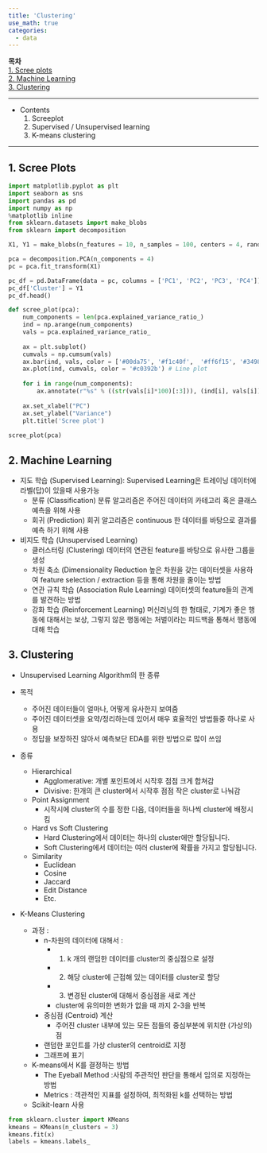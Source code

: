 ```yaml
---
title: 'Clustering'
use_math: true
categories:
  - data
---
```

**목차**  
[1. Scree plots](#1-scree-plots)  
[2. Machine Learning](#2-machine-learning)  
[3. Clustering](#3-clustering)  
  


---
* Contents
  1. Screeplot
  2. Supervised / Unsupervised learning
  3. K-means clustering

---

## 1. Scree Plots
```python
import matplotlib.pyplot as plt
import seaborn as sns
import pandas as pd
import numpy as np
%matplotlib inline
from sklearn.datasets import make_blobs
from sklearn import decomposition

X1, Y1 = make_blobs(n_features = 10, n_samples = 100, centers = 4, random_state = 4, cluster_std = 2) ## random 하게 simulation data 생성

pca = decomposition.PCA(n_components = 4)
pc = pca.fit_transform(X1)

pc_df = pd.DataFrame(data = pc, columns = ['PC1', 'PC2', 'PC3', 'PC4'])
pc_df['Cluster'] = Y1
pc_df.head()

def scree_plot(pca):
    num_components = len(pca.explained_variance_ratio_)
    ind = np.arange(num_components)
    vals = pca.explained_variance_ratio_
    
    ax = plt.subplot()
    cumvals = np.cumsum(vals)
    ax.bar(ind, vals, color = ['#00da75', '#f1c40f',  '#ff6f15', '#3498db']) # Bar plot
    ax.plot(ind, cumvals, color = '#c0392b') # Line plot 
    
    for i in range(num_components):
        ax.annotate(r"%s" % ((str(vals[i]*100)[:3])), (ind[i], vals[i]), va = "bottom", ha = "center", fontsize = 13)
     
    ax.set_xlabel("PC")
    ax.set_ylabel("Variance")
    plt.title('Scree plot')
    
scree_plot(pca)
```

## 2. Machine Learning
* 지도 학습 (Supervised Learning): Supervised Learning은 트레이닝 데이터에 라벨(답)이 있을때 사용가능
  * 분류 (Classification) 분류 알고리즘은 주어진 데이터의 카테고리 혹은 클래스 예측을 위해 사용
  * 회귀 (Prediction) 회귀 알고리즘은 continuous 한 데이터를 바탕으로 결과를 예측 하기 위해 사용
* 비지도 학습 (Unsupervised Learning)
  * 클러스터링 (Clustering) 데이터의 연관된 feature를 바탕으로 유사한 그룹을 생성
  * 차원 축소 (Dimensionality Reduction 높은 차원을 갖는 데이터셋을 사용하여 feature selection / extraction 등을 통해 차원을 줄이는 방법
  * 연관 규칙 학습 (Association Rule Learning) 데이터셋의 feature들의 관계를 발견하는 방법
  * 강화 학습 (Reinforcement Learning) 머신러닝의 한 형태로, 기계가 좋은 행동에 대해서는 보상, 그렇지 않은 행동에는 처벌이라는 피드백을 통해서 행동에 대해 학습

## 3. Clustering
* Unsupervised Learning Algorithm의 한 종류
* 목적
  * 주어진 데이터들이 얼마나, 어떻게 유사한지 보여줌
  * 주어진 데이터셋을 요약/정리하는데 있어서 매우 효율적인 방법들중 하나로 사용
  * 정답을 보장하진 않아서 예측보단 EDA를 위한 방법으로 많이 쓰임
* 종류
  * Hierarchical
    * Agglomerative: 개별 포인트에서 시작후 점점 크게 합쳐감
    * Divisive: 한개의 큰 cluster에서 시작후 점점 작은 cluster로 나눠감
  * Point Assignment
    * 시작시에 cluster의 수를 정한 다음, 데이터들을 하나씩 cluster에 배정시킴
  * Hard vs Soft Clustering
    * Hard Clustering에서 데이터는 하나의 cluster에만 할당됩니다.
    * Soft Clustering에서 데이터는 여러 cluster에 확률을 가지고 할당됩니다.
  * Similarity
    * Euclidean
    * Cosine
    * Jaccard
    * Edit Distance
    * Etc.

* K-Means Clustering  
    * 과정 :
      * n-차원의 데이터에 대해서 :
        * 1) k 개의 랜덤한 데이터를 cluster의 중심점으로 설정
        * 2) 해당 cluster에 근접해 있는 데이터를 cluster로 할당
        * 3) 변경된 cluster에 대해서 중심점을 새로 계산
        * cluster에 유의미한 변화가 없을 때 까지 2-3을 반복
      * 중심점 (Centroid) 계산
        * 주어진 cluster 내부에 있는 모든 점들의 중심부분에 위치한 (가상의) 점
      * 랜덤한 포인트를 가상 cluster의 centroid로 지정
      * 그래프에 표기
    * K-means에서 K를 결정하는 방법
      * The Eyeball Method :사람의 주관적인 판단을 통해서 임의로 지정하는 방법
      * Metrics : 객관적인 지표를 설정하여, 최적화된 k를 선택하는 방법
    * Scikit-learn 사용
```python
from sklearn.cluster import KMeans 
kmeans = KMeans(n_clusters = 3)
kmeans.fit(x)
labels = kmeans.labels_
```
